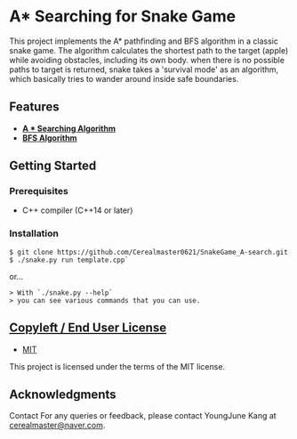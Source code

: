 # A* Searching for Snake Game

This project implements the A* pathfinding and BFS algorithm in a classic snake game. The algorithm calculates the shortest path to the target (apple) while avoiding obstacles, including its own body. when there is no possible paths to target is returned, snake takes a 'survival mode' as an algorithm, which basically tries to wander around inside safe boundaries. 

## Features

- **[A * Searching Algorithm](https://en.wikipedia.org/wiki/A*_search_algorithm)**
- **[BFS Algorithm](https://en.wikipedia.org/wiki/Breadth-first_search)**
## Getting Started

### Prerequisites

- C++ compiler (C++14 or later)

### Installation

```
$ git clone https://github.com/Cerealmaster0621/SnakeGame_A-search.git
$ ./snake.py run template.cpp`

```
or...
```
> With `./snake.py --help` 
> you can see various commands that you can use.
```

## [Copyleft / End User License](https://github.com/Cerealmaster0621/SnakeGame_A-search.git#copyleft--end-user-license)

-   [MIT](https://github.com/Cerealmaster0621/SnakeGame_A-search.git/blob/master/license.md)

This project is licensed under the terms of the MIT license.

## Acknowledgments  
Contact For any queries or feedback, please contact YoungJune Kang at cerealmaster@naver.com. 
